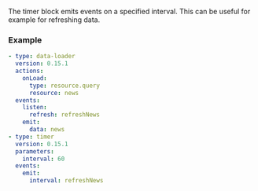 The timer block emits events on a specified interval. This can be useful for example for refreshing
data.

### Example

```yaml
- type: data-loader
  version: 0.15.1
  actions:
    onLoad:
      type: resource.query
      resource: news
  events:
    listen:
      refresh: refreshNews
    emit:
      data: news
- type: timer
  version: 0.15.1
  parameters:
    interval: 60
  events:
    emit:
      interval: refreshNews
```
